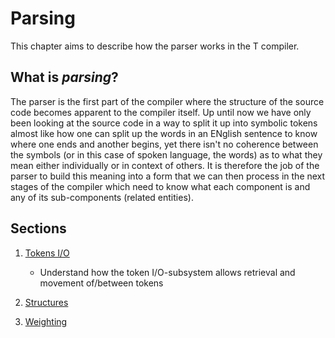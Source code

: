 Parsing
=======

This chapter aims to describe how the parser works in the T compiler.

## What is _parsing_?

The parser is the first part of the compiler where the structure of the source code becomes apparent to the compiler itself. Up until now we have only been looking at the source code in a way to split it up into symbolic tokens almost like how one can split up the words in an ENglish sentence to know where one ends and another begins, yet there isn't no coherence between the symbols (or in this case of spoken language, the words) as to what they mean either individually or in context of others. It is therefore the job of the parser to build this meaning into a form that we can then process in the next stages of the compiler which need to know what each component is and any of its sub-components (related entities).

## Sections

1. [Tokens I/O](tokens)
    * Understand how the token I/O-subsystem allows retrieval and movement of/between tokens
2. [Structures](structures/)


5. [Weighting](weighting)